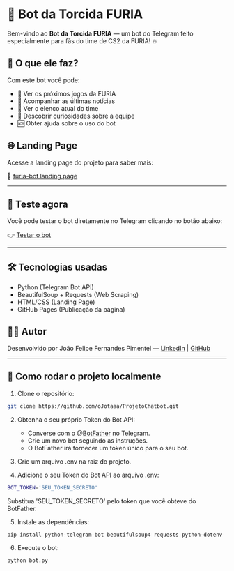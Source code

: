 # 🤖 Bot da Torcida FURIA

Bem-vindo ao **Bot da Torcida FURIA** — um bot do Telegram feito especialmente para fãs do time de CS2 da FURIA! 🔥

## 📌 O que ele faz?

Com este bot você pode:
- 📅 Ver os próximos jogos da FURIA
- 📰 Acompanhar as últimas notícias
- 🧍 Ver o elenco atual do time
- 🧠 Descobrir curiosidades sobre a equipe
- 🆘 Obter ajuda sobre o uso do bot

## 🌐 Landing Page

Acesse a landing page do projeto para saber mais:

🔗 [furia-bot landing page](https://ojotaaa.github.io/ProjetoChatbot/)

---

## 🚀 Teste agora

Você pode testar o bot diretamente no Telegram clicando no botão abaixo:

👉 [Testar o bot](https://t.me/Fur_Fan_Bot)

---

## 🛠️ Tecnologias usadas

- Python (Telegram Bot API)
- BeautifulSoup + Requests (Web Scraping)
- HTML/CSS (Landing Page)
- GitHub Pages (Publicação da página)

## 👨‍💻 Autor

Desenvolvido por João Felipe Fernandes Pimentel — [LinkedIn](https://www.linkedin.com/in/joaofelipefernandes/) | [GitHub](https://github.com/oJotaaa)

---

## 📂 Como rodar o projeto localmente

1. Clone o repositório:
```bash
git clone https://github.com/oJotaaa/ProjetoChatbot.git
```

2. Obtenha o seu próprio Token do Bot API:
    - Converse com o @[BotFather](https://t.me/BotFather) no Telegram.
    - Crie um novo bot seguindo as instruções.
    - O BotFather irá fornecer um token único para o seu bot.

3. Crie um arquivo .env na raiz do projeto.

4. Adicione o seu Token do Bot API ao arquivo .env:
```bash
BOT_TOKEN='SEU_TOKEN_SECRETO'
```
Substitua 'SEU_TOKEN_SECRETO' pelo token que você obteve do BotFather.

5. Instale as dependências:
```bash
pip install python-telegram-bot beautifulsoup4 requests python-dotenv
```

6. Execute o bot:
```bash
python bot.py
```


